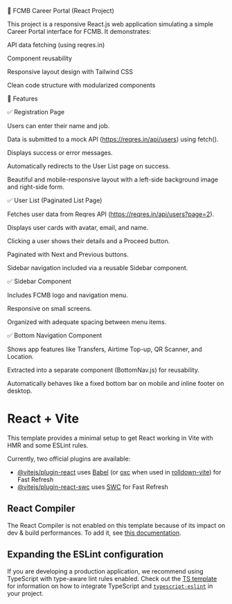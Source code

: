 📘 FCMB Career Portal (React Project)

This project is a responsive React.js web application simulating a simple Career Portal interface for FCMB.
It demonstrates:

API data fetching (using reqres.in)

Component reusability

Responsive layout design with Tailwind CSS

Clean code structure with modularized components

🚀 Features

✅ Registration Page

Users can enter their name and job.

Data is submitted to a mock API (https://reqres.in/api/users) using fetch().

Displays success or error messages.

Automatically redirects to the User List page on success.

Beautiful and mobile-responsive layout with a left-side background image and right-side form.

✅ User List (Paginated List Page)

Fetches user data from Reqres API (https://reqres.in/api/users?page=2).

Displays user cards with avatar, email, and name.

Clicking a user shows their details and a Proceed button.

Paginated with Next and Previous buttons.

Sidebar navigation included via a reusable Sidebar component.

✅ Sidebar Component

Includes FCMB logo and navigation menu.

Responsive on small screens.

Organized with adequate spacing between menu items.

✅ Bottom Navigation Component

Shows app features like Transfers, Airtime Top-up, QR Scanner, and Location.

Extracted into a separate component (BottomNav.js) for reusability.

Automatically behaves like a fixed bottom bar on mobile and inline footer on desktop.
# React + Vite

This template provides a minimal setup to get React working in Vite with HMR and some ESLint rules.

Currently, two official plugins are available:

- [@vitejs/plugin-react](https://github.com/vitejs/vite-plugin-react/blob/main/packages/plugin-react) uses [Babel](https://babeljs.io/) (or [oxc](https://oxc.rs) when used in [rolldown-vite](https://vite.dev/guide/rolldown)) for Fast Refresh
- [@vitejs/plugin-react-swc](https://github.com/vitejs/vite-plugin-react/blob/main/packages/plugin-react-swc) uses [SWC](https://swc.rs/) for Fast Refresh

## React Compiler

The React Compiler is not enabled on this template because of its impact on dev & build performances. To add it, see [this documentation](https://react.dev/learn/react-compiler/installation).

## Expanding the ESLint configuration

If you are developing a production application, we recommend using TypeScript with type-aware lint rules enabled. Check out the [TS template](https://github.com/vitejs/vite/tree/main/packages/create-vite/template-react-ts) for information on how to integrate TypeScript and [`typescript-eslint`](https://typescript-eslint.io) in your project.
